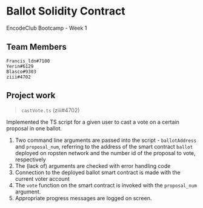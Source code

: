 # Ballot Solidity Contract
EncodeClub Bootcamp - Week 1

## Team Members
```
Francis_ldn#7100
Yerin#6129
Blasco#9303
ziii#4702
```

## Project work

> `castVote.ts` (ziii#4702)

Implemented the TS script for a given user to cast a vote on a certain proposal in one ballot.

1. Two command line arguments are passed into the script - `ballotAddress` and `proposal_num`, referring to the address of the smart contract `ballot` deployed on ropsten network and the number id of the proposal to vote, respectively
2. The (lack of) arguments are checked with error handling code
3. Connection to the deployed ballot smart contract is made with the current voter account
4. The `vote` function on the smart contract is invoked with the `proposal_num` argument.
5. Appropriate progress messages are logged on screen.

